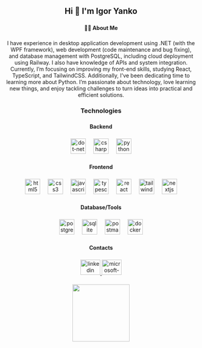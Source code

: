 <h2 align="center">Hi 👋 I'm Igor Yanko</h2>

###

<h4 align="center">👩‍💻 About Me</h4>

###

<p align="center">I have experience in desktop application development using .NET (with the WPF framework), web development (code maintenance and bug fixing), and database management with PostgreSQL, including cloud deployment using Railway. I also have knowledge of APIs and system integration. Currently, I’m focusing on improving my front-end skills, studying React, TypeScript, and TailwindCSS. Additionally, I’ve been dedicating time to learning more about Python. I’m passionate about technology, love learning new things, and enjoy tackling challenges to turn ideas into practical and efficient solutions.</p>

###

<h3 align="center">Technologies</h3>

###

<h4 align="center">Backend</h4>

###

<div align="center">
  <img src="https://skillicons.dev/icons?i=dotnet" height="40" alt="dot-net logo"  />
  <img width="12" />
  <img src="https://skillicons.dev/icons?i=cs" height="40" alt="csharp logo"  />
  <img width="12" />
  <img src="https://skillicons.dev/icons?i=py" height="40" alt="python logo"  />
</div>

###

<h4 align="center">Frontend</h4>

###

<div align="center">
  <img src="https://skillicons.dev/icons?i=html" height="40" alt="html5 logo"  />
  <img width="12" />
  <img src="https://skillicons.dev/icons?i=css" height="40" alt="css3 logo"  />
  <img width="12" />
  <img src="https://skillicons.dev/icons?i=js" height="40" alt="javascript logo"  />
  <img width="12" />
  <img src="https://skillicons.dev/icons?i=ts" height="40" alt="typescript logo"  />
  <img width="12" />
  <img src="https://skillicons.dev/icons?i=react" height="40" alt="react logo"  />
  <img width="12" />
  <img src="https://skillicons.dev/icons?i=tailwind" height="40" alt="tailwindcss logo"  />
  <img width="12" />
  <img src="https://cdn.jsdelivr.net/gh/devicons/devicon/icons/nextjs/nextjs-original.svg" height="40" alt="nextjs logo"  />
</div>

###

<h4 align="center">Database/Tools</h4>

###

<div align="center">
  <img src="https://cdn.jsdelivr.net/gh/devicons/devicon/icons/postgresql/postgresql-original.svg" height="40" alt="postgresql logo"  />
  <img width="12" />
  <img src="https://cdn.jsdelivr.net/gh/devicons/devicon/icons/sqlite/sqlite-original.svg" height="40" alt="sqlite logo"  />
  <img width="12" />
  <img src="https://cdn.simpleicons.org/postman/FF6C37" height="40" alt="postman logo"  />
  <img width="12" />
  <img src="https://cdn.jsdelivr.net/gh/devicons/devicon/icons/docker/docker-original.svg" height="40" alt="docker logo"  />
</div>

###

<h4 align="center">Contacts</h4>

###

<div align="center">
  <a href="https://www.linkedin.com/in/igor-yanko-corr%C3%AAa-lemes-tvb/" target="_blank">
    <img src="https://raw.githubusercontent.com/maurodesouza/profile-readme-generator/master/src/assets/icons/social/linkedin/default.svg" width="52" height="40" alt="linkedin logo"  />
  </a>
  <a href="igoryankodev@hotmail.com" target="_blank">
    <img src="https://raw.githubusercontent.com/maurodesouza/profile-readme-generator/master/src/assets/icons/social/microsoft-outlook/default.svg" width="52" height="40" alt="microsoft-outlook logo"  />
  </a>
</div>

###

###

<div align="center">
  <img height="150" src="https://media.giphy.com/media/Yz0Gp8s9jKqRy/giphy.gif?cid=ecf05e47yo7wh799059fosuv91608gwy9ig3libn0yv81ixi&ep=v1_gifs_related&rid=giphy.gif&ct=g"  />
</div>

###
